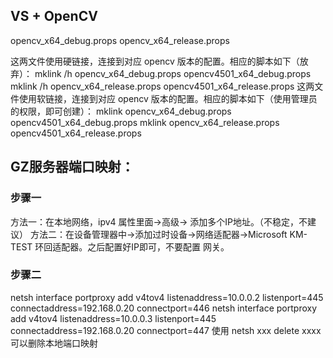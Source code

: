 ﻿## VS + OpenCV
opencv_x64_debug.props
opencv_x64_release.props

这两文件使用硬链接，连接到对应 opencv 版本的配置。相应的脚本如下（放弃）：
mklink /h opencv_x64_debug.props opencv4501_x64_debug.props
mklink /h opencv_x64_release.props opencv4501_x64_release.props
这两文件使用软链接，连接到对应 opencv 版本的配置。相应的脚本如下（使用管理员的权限，即可创建）：
mklink opencv_x64_debug.props opencv4501_x64_debug.props
mklink opencv_x64_release.props opencv4501_x64_release.props

## GZ服务器端口映射：
### 步骤一
方法一：在本地网络，ipv4 属性里面->高级-> 添加多个IP地址。（不稳定，不建议）
方法二：在设备管理器中->添加过时设备->网络适配器->Microsoft KM-TEST 环回适配器。之后配置好IP即可，不要配置 网关。
### 步骤二
netsh interface portproxy add v4tov4 listenaddress=10.0.0.2 listenport=445 connectaddress=192.168.0.20 connectport=446
netsh interface portproxy add v4tov4 listenaddress=10.0.0.3 listenport=445 connectaddress=192.168.0.20 connectport=447
使用 netsh xxx delete xxxx 可以删除本地端口映射